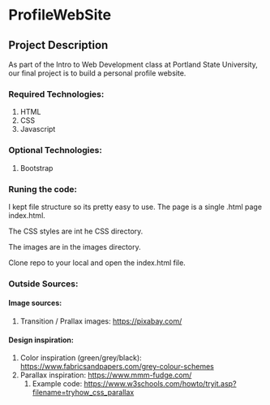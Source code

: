# ProfileWebSite

## Project Description

As part of the Intro to Web Development class at Portland State University, our final project is to build a personal profile website.

### Required Technologies:

1. HTML
2. CSS
3. Javascript

### Optional Technologies:

1. Bootstrap

### Runing the code:

I kept file structure so its pretty easy to use. The page is a single .html page index.html.

The CSS styles are int he CSS directory.

The images are in the images directory.

Clone repo to your local and open the index.html file.

### Outside Sources:

#### Image sources:

1. Transition / Prallax images: https://pixabay.com/

#### Design inspiration:

1. Color inspiration (green/grey/black): https://www.fabricsandpapers.com/grey-colour-schemes
2. Parallax inspiration: https://www.mmm-fudge.com/
   1. Example code: https://www.w3schools.com/howto/tryit.asp?filename=tryhow_css_parallax

